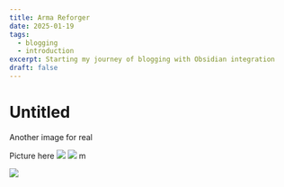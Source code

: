 ```yaml
---
title: Arma Reforger
date: 2025-01-19
tags:
  - blogging
  - introduction
excerpt: Starting my journey of blogging with Obsidian integration
draft: false
---
```


# Untitled

Another image for real

Picture here
![](/assets/Screenshot%202025-01-06%20200239.png)
![](/assets/Screenshot%202025-01-06%20201847%204.png)
m

![](/assets/Screenshot%202025-01-19%20191125.png)
